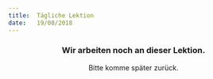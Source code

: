 ```yaml
---
title:  Tägliche Lektion
date:   19/08/2018
---
```


### <center>Wir arbeiten noch an dieser Lektion.</center>
<center>Bitte komme später zurück.</center>